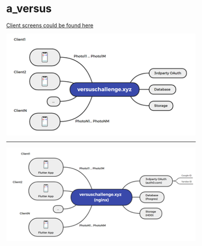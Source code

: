 # a_versus

[Client screens could be found here](client/CLIENT.md)

![versus1](https://github.com/Turim/a_versus/blob/main/versus1.png?raw=true)

---

![versus2](https://github.com/Turim/a_versus/blob/main/versus2.png?raw=true)

